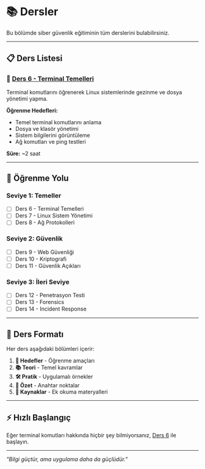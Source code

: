 # 📚 Dersler

Bu bölümde siber güvenlik eğitiminin tüm derslerini bulabilirsiniz.

---

## 📋 Ders Listesi

### 🔧 [Ders 6 - Terminal Temelleri](./ders-6)
Terminal komutlarını öğrenerek Linux sistemlerinde gezinme ve dosya yönetimi yapma.

**Öğrenme Hedefleri:**
- Temel terminal komutlarını anlama
- Dosya ve klasör yönetimi
- Sistem bilgilerini görüntüleme
- Ağ komutları ve ping testleri

**Süre:** ~2 saat

---

## 🎯 Öğrenme Yolu

### Seviye 1: Temeller
- [ ] Ders 6 - Terminal Temelleri
- [ ] Ders 7 - Linux Sistem Yönetimi
- [ ] Ders 8 - Ağ Protokolleri

### Seviye 2: Güvenlik
- [ ] Ders 9 - Web Güvenliği
- [ ] Ders 10 - Kriptografi
- [ ] Ders 11 - Güvenlik Açıkları

### Seviye 3: İleri Seviye
- [ ] Ders 12 - Penetrasyon Testi
- [ ] Ders 13 - Forensics
- [ ] Ders 14 - Incident Response

---

## 📖 Ders Formatı

Her ders aşağıdaki bölümleri içerir:

1. **🎯 Hedefler** - Öğrenme amaçları
2. **📚 Teori** - Temel kavramlar
3. **🛠️ Pratik** - Uygulamalı örnekler
4. **📝 Özet** - Anahtar noktalar
5. **🔗 Kaynaklar** - Ek okuma materyalleri

---

## ⚡ Hızlı Başlangıç

Eğer terminal komutları hakkında hiçbir şey bilmiyorsanız, [Ders 6](./ders-6) ile başlayın.

---

*"Bilgi güçtür, ama uygulama daha da güçlüdür."* 